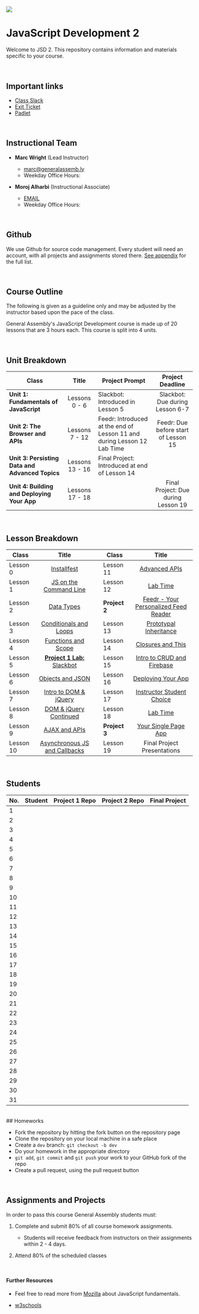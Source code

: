 # ![](https://ga-dash.s3.amazonaws.com/production/assets/logo-9f88ae6c9c3871690e33280fcf557f33.png) 

# JavaScript Development 2
Welcome to JSD 2. This repository contains information and materials specific to your course.

<br>

## Important links
- [Class Slack](https://miskacademy.slack.com/messages/CFCFWUA4S/)
- [Exit Ticket](https://docs.google.com/forms/d/e/1FAIpQLSeesS4JlEucM097ZlYR1CJTPE21TihB66hLjoEFeVABk0F_gQ/viewform)
- [Padlet](https://padlet.com/ebere/jihnvwm32ucf)

<br>

## Instructional Team
- **Marc Wright** (Lead Instructor)
  - [marc@generalassemb.ly](mailto:marc@generalassemb.ly)
  - Weekday Office Hours: 

- **Moroj Alharbi** (Instructional Associate)
  - [EMAIL](mailto:moroj.alharbi@generalassemb.ly)
  - Weekday Office Hours: 

<br>

## Github
We use Github for source code management. Every student will need an account, with all projects and assignments stored there. [See appendix](#github-links) for the full list.

<br>

## Course Outline
The following is given as a guideline only and may be adjusted by the instructor based upon the pace of the class.

General Assembly's JavaScript Development course is made up of 20 lessons that are 3 hours each. This course is split into 4 units.

<br>

## Unit Breakdown

| Class | Title | Project Prompt | Project Deadline|
| --- | :---: |  --- | :---: |
| **Unit 1: Fundamentals of JavaScript** | Lessons 0 - 6  | Slackbot: Introduced in Lesson 5| Slackbot: Due during Lesson 6-7|
| **Unit 2: The Browser and APIs** | Lessons 7 - 12 | Feedr: Introduced at the end of Lesson 11 and during Lesson 12 Lab Time| Feedr: Due before start of Lesson 15 |
| **Unit 3: Persisting Data and Advanced Topics**| Lessons 13 - 16 |Final Project: Introduced at end of Lesson 14| |
| **Unit 4: Building and Deploying Your App**| Lessons 17 - 18 ||Final Project: Due during Lesson 19|

<br>

## Lesson Breakdown


| Class | Title |  | Class | Title |
| --- | :---: | --- |  --- | :---: |
| Lesson 0 | [Installfest](curriculum/lesson-plans/00-installfest/README.md) || Lesson 11 | [Advanced APIs](curriculum/lesson-plans/11-advanced-apis/README.md)|
| Lesson 1 | [JS on the Command Line](curriculum/lesson-plans/01-command-line-JS/README.md) || Lesson 12 | [Lab Time](curriculum/lesson-plans/12-in-class-lab/README.md)|
| Lesson 2 | [Data Types](curriculum/lesson-plans/02-data-types/README.md) || **Project 2**  |[ Feedr - Your Personalized Feed Reader](curriculum/projects/unit2/project-02.md) |
| Lesson 3| [Conditionals and Loops](curriculum/lesson-plans/03-conditionals-and-loops/README.md) || Lesson 13 | [Prototypal Inheritance](curriculum/lesson-plans/13-prototypal-inheritance/README.md) |
| Lesson 4 | [Functions and Scope](curriculum/lesson-plans/04-functions-and-scope/README.md) || Lesson 14 | [Closures and This](curriculum/lesson-plans/14-closures-and-this/README.md) |
| Lesson 5 | [**Project 1 Lab:** Slackbot](curriculum/lesson-plans/05-in-class-lab) ||Lesson 15| [Intro to CRUD and Firebase](curriculum/lesson-plans/15-intro-to-crud-and-firebase) |
| Lesson 6 | [Objects and JSON](curriculum/lesson-plans/06-objects-and-json/README.md) ||Lesson 16| [Deploying Your App](curriculum/lesson-plans/16-deploying-your-app/README.md) |
| Lesson 7 | [Intro to DOM & jQuery](curriculum/lesson-plans/07-intro-to-dom-and-jquery/README.md)|| Lesson 17 |  [Instructor Student Choice](curriculum/lesson-plans/17-instructor-student-choice/README.md) |
| Lesson 8 | [DOM & jQuery Continued](curriculum/lesson-plans/08-dom-and-jquery-continued/README.md) || Lesson 18 |[Lab Time](curriculum/lesson-plans/18-lab-time/README.md) |
| Lesson 9 | [AJAX and APIs](curriculum/lesson-plans/09-ajax-and-apis/README.md) ||**Project 3** |[Your Single Page App](curriculum/projects/unit4/project-04.md) |
| Lesson 10| [Asynchronous JS and Callbacks](curriculum/lesson-plans/10-asynchronous-javascript-and-callbacks/README.md) | |Lesson 19| Final Project Presentations |


<br>

## Students

| No. | Student |Project 1 Repo | Project 2 Repo | Final Project
|---  | ---     | ---     |---      |---             |  
|1     | []() |  | |  |
|2     | []() |  | |  |
|3     | []() |  | |  |
|4     | []() |  | |  |
|5    | []() |  | |  |
|6     | []() |  | |  |
|7     | []() |  | |  |
|8     | []() |  | |  |
|9     | []() |  | |  |
|10     | []() |  | |  |
|11     | []() |  | |  |
|12     | []() |  | |  |
|13     | []() |  | |  |
|14     | []() |  | |  |
|15     | []() |  | |  |
|16     | []() |  | |  |
|17     | []() |  | |  |
|18     | []() |  | |  |
|19     | []() |  | |  |
|20    |  |  | |  |
|21    |  |  | |  |
|22    | []() |  | |  |
|23    | []() |  | |  |
|24    | []() |  | |  |
|25    | []() |  | |  |
|26    | []() |  | |  |
|27    | []() |  | |  |
|28    | []() |  | |  |
|29    | []() |  | |  |
|30    | []() |  | |  |
|31    | []() |  | |  |



<br>
## Homeworks


- Fork the repository by hitting the fork button on the repository page
- Clone the repository on your local machine in a safe place
- Create a `dev` branch: `git checkout -b dev`
- Do your homework in the appropriate directory
- `git add`, `git commit` and `git push` your work to your GitHub fork of the repo
- Create a pull request, using the pull request button

<br>

## Assignments and Projects

In order to pass this course General Assembly students must:

1.	Complete and submit 80% of all course homework assignments.

	*	Students will receive feedback from instructors on their assignments within 2 - 4 days.

2. Attend 80% of the scheduled classes

<br>

#### Further Resources

* Feel free to read more from [Mozilla](https://developer.mozilla.org/en-US/docs/Web/JavaScript/A_re-introduction_to_JavaScript) about JavaScript fundamentals.

* [w3schools](https://www.w3schools.com/js/)
